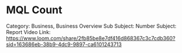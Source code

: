 # MQL Count

Category: Business, Business Overview
Sub Subject: Number
Subject: Report
Video Link: https://www.loom.com/share/2fb85be8e7df416d868367c3c7cdb360?sid=163686eb-38b9-4dc9-9897-ca6101243713